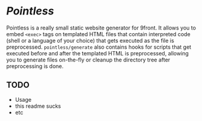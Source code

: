 # *Pointless*

Pointless is a really small static website generator for 9front. It allows you to embed `<exec>` tags on templated HTML files that contain interpreted code (shell or a language of your choice) that gets executed as the file is preprocessed. `pointless/generate` also contains hooks for scripts that get executed before and after the templated HTML is preprocessed, allowing you to generate files on-the-fly or cleanup the directory tree after preprocessing is done.

## TODO

- Usage
- this readme sucks
- etc

